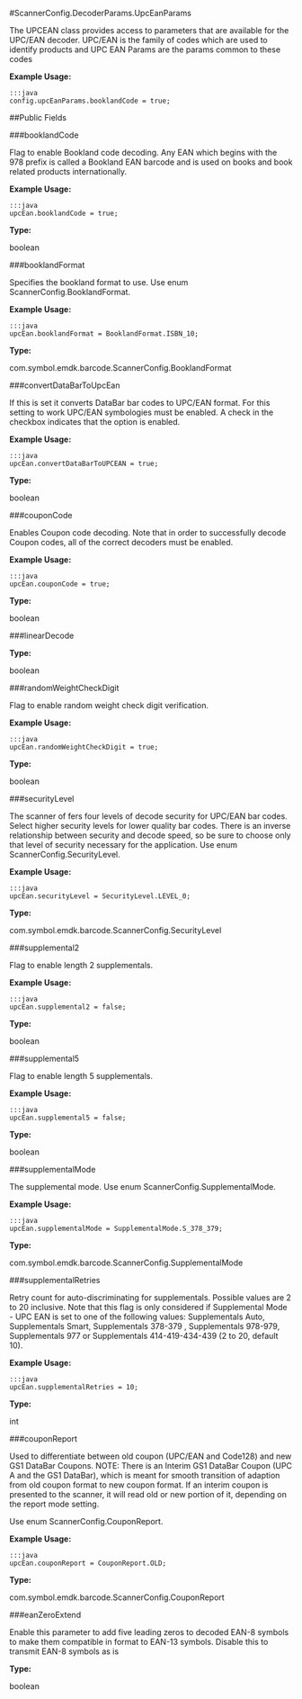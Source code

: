 #ScannerConfig.DecoderParams.UpcEanParams

The UPCEAN class provides access to parameters that are available for the UPC/EAN decoder. 
 UPC/EAN is the family of codes which are used to identify products 
 and UPC EAN Params are the params common to these codes
 
 

**Example Usage:**
	
	:::java	
	config.upcEanParams.booklandCode = true;


##Public Fields

###booklandCode

Flag to enable Bookland code decoding.
 Any EAN which begins with the 978 prefix is called a Bookland EAN barcode 
 and is used on books and book related products internationally.
 
 

**Example Usage:**
	
	:::java	
	upcEan.booklandCode = true;


**Type:**

boolean

###booklandFormat

Specifies the bookland format to use. Use enum
  ScannerConfig.BooklandFormat.
 
 

**Example Usage:**
	
	:::java	
	upcEan.booklandFormat = BooklandFormat.ISBN_10;


**Type:**

com.symbol.emdk.barcode.ScannerConfig.BooklandFormat

###convertDataBarToUpcEan

If this is set it converts DataBar bar codes to UPC/EAN format.
 For this setting to work UPC/EAN symbologies must be enabled. A
 check in the checkbox indicates that the option is enabled.
 
 

**Example Usage:**
	
	:::java	
	upcEan.convertDataBarToUPCEAN = true;


**Type:**

boolean

###couponCode

Enables Coupon code decoding. Note that in order to successfully
 decode Coupon codes, all of the correct decoders must be enabled.
 
 

**Example Usage:**
	
	:::java	
	upcEan.couponCode = true;


**Type:**

boolean

###linearDecode



**Type:**

boolean

###randomWeightCheckDigit

Flag to enable random weight check digit verification.
 
 

**Example Usage:**
	
	:::java	
	upcEan.randomWeightCheckDigit = true;


**Type:**

boolean

###securityLevel

The scanner of fers four levels of decode security for UPC/EAN
 bar codes. Select higher security levels for lower quality bar
 codes. There is an inverse relationship between security and
 decode speed, so be sure to choose only that level of security
 necessary for the application. Use enum
  ScannerConfig.SecurityLevel.
 
 

**Example Usage:**
	
	:::java	
	upcEan.securityLevel = SecurityLevel.LEVEL_0;


**Type:**

com.symbol.emdk.barcode.ScannerConfig.SecurityLevel

###supplemental2

Flag to enable length 2 supplementals.
 
 

**Example Usage:**
	
	:::java	
	upcEan.supplemental2 = false;


**Type:**

boolean

###supplemental5

Flag to enable length 5 supplementals.
 
 

**Example Usage:**
	
	:::java	
	upcEan.supplemental5 = false;


**Type:**

boolean

###supplementalMode

The supplemental mode. Use enum  ScannerConfig.SupplementalMode.
 
 

**Example Usage:**
	
	:::java	
	upcEan.supplementalMode = SupplementalMode.S_378_379;


**Type:**

com.symbol.emdk.barcode.ScannerConfig.SupplementalMode

###supplementalRetries

Retry count for auto-discriminating for supplementals. Possible
 values are 2 to 20 inclusive. Note that this flag is only
 considered if Supplemental Mode - UPC EAN is set to one of the
 following values: Supplementals Auto, Supplementals Smart,
 Supplementals 378-379 , Supplementals 978-979, Supplementals 977
 or Supplementals 414-419-434-439 (2 to 20, default 10).
 
 

**Example Usage:**
	
	:::java	
	upcEan.supplementalRetries = 10;


**Type:**

int

###couponReport

Used to differentiate between old coupon (UPC/EAN and Code128)
 and new GS1 DataBar Coupons. NOTE: There is an Interim GS1
 DataBar Coupon (UPC A and the GS1 DataBar), which is meant for
 smooth transition of adaption from old coupon format to new
 coupon format. If an interim coupon is presented to the scanner,
 it will read old or new portion of it, depending on the report
 mode setting.
 
 Use enum  ScannerConfig.CouponReport.
 
 

**Example Usage:**
	
	:::java	
	upcEan.couponReport = CouponReport.OLD;


**Type:**

com.symbol.emdk.barcode.ScannerConfig.CouponReport

###eanZeroExtend

Enable this parameter to add five leading zeros to decoded 
  EAN-8 symbols to make them compatible in format to EAN-13 symbols.
  Disable this to transmit EAN-8 symbols as is

**Type:**

boolean

